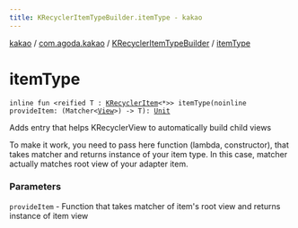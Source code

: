 ```yaml
---
title: KRecyclerItemTypeBuilder.itemType - kakao
---
```


[kakao](../../index.html) / [com.agoda.kakao](../index.html) / [KRecyclerItemTypeBuilder](index.html) / [itemType](.)

# itemType

`inline fun <reified T : `[`KRecyclerItem`](../-k-recycler-item/index.html)`<*>> itemType(noinline provideItem: (Matcher<`[`View`](https://developer.android.com/reference/android/view/View.html)`>) -> T): `[`Unit`](https://kotlinlang.org/api/latest/jvm/stdlib/kotlin/-unit/index.html)

Adds entry that helps KRecyclerView to automatically build child views

To make it work, you need to pass here function (lambda, constructor), that takes matcher and returns
instance of your item type. In this case, matcher actually matches root view of your adapter item.

### Parameters

`provideItem` - Function that takes matcher of item's root view and returns instance of item view